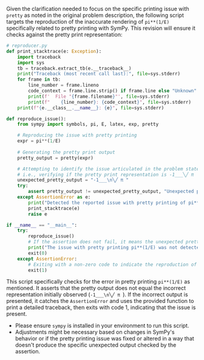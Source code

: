 Given the clarification needed to focus on the specific printing issue with `pretty` as noted in the original problem description, the following script targets the reproduction of the inaccurate rendering of `pi**(1/E)` specifically related to pretty printing with SymPy. This revision will ensure it checks against the pretty print representation:

```python
# reproducer.py
def print_stacktrace(e: Exception):
    import traceback
    import sys
    tb = traceback.extract_tb(e.__traceback__)
    print("Traceback (most recent call last):", file=sys.stderr)
    for frame in tb:
        line_number = frame.lineno
        code_context = frame.line.strip() if frame.line else "Unknown"
        print(f'  File "{frame.filename}"', file=sys.stderr)
        print(f"    {line_number}: {code_context}", file=sys.stderr)
    print(f"{e.__class__.__name__}: {e}", file=sys.stderr)

def reproduce_issue():
    from sympy import symbols, pi, E, latex, exp, pretty

    # Reproducing the issue with pretty printing
    expr = pi**(1/E)
    
    # Generating the pretty print output
    pretty_output = pretty(expr)

    # Attempting to identify the issue articulated in the problem statement
    # i.e., verifying if the pretty print representation is -1___╲╱ π 
    unexpected_pretty_output = "-1___\n╲╱ π "
    try:
        assert pretty_output != unexpected_pretty_output, "Unexpected pretty print representation detected."
    except AssertionError as e:
        print("Detected the reported issue with pretty printing of pi**(1/E).")
        print_stacktrace(e)
        raise e

if __name__ == "__main__":
    try:
        reproduce_issue()
        # If the assertion does not fail, it means the unexpected pretty print was not produced
        print("The issue with pretty printing pi**(1/E) was not detected.")
        exit(0)
    except AssertionError:
        # Exiting with a non-zero code to indicate the reproduction of the issue
        exit(1)
```

This script specifically checks for the error in pretty printing `pi**(1/E)` as mentioned. It asserts that the pretty output does not equal the incorrect representation initially observed (`-1___\n╲╱ π `). If the incorrect output is presented, it catches the `AssertionError` and uses the provided function to print a detailed traceback, then exits with code 1, indicating that the issue is present.

- Please ensure `sympy` is installed in your environment to run this script.
- Adjustments might be necessary based on changes in SymPy's behavior or if the pretty printing issue was fixed or altered in a way that doesn't produce the specific unexpected output checked by the assertion.